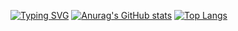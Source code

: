 <a href="https://git.io/typing-svg"><img src="https://readme-typing-svg.demolab.com?font=Jersey+10&size=33&pause=1000&color=87BEF7&random=false&width=435&lines=Every+little+makes." alt="Typing SVG" /></a>
[![Anurag's GitHub stats](https://github-readme-stats.vercel.app/api?username=Xie311&theme=tokyonight)](https://github.com/anuraghazra/github-readme-stats)
[![Top Langs](https://github-readme-stats.vercel.app/api/top-langs/?username=Xie311&layout=compact&theme=tokyonight)](https://github.com/anuraghazra/github-readme-stats)

